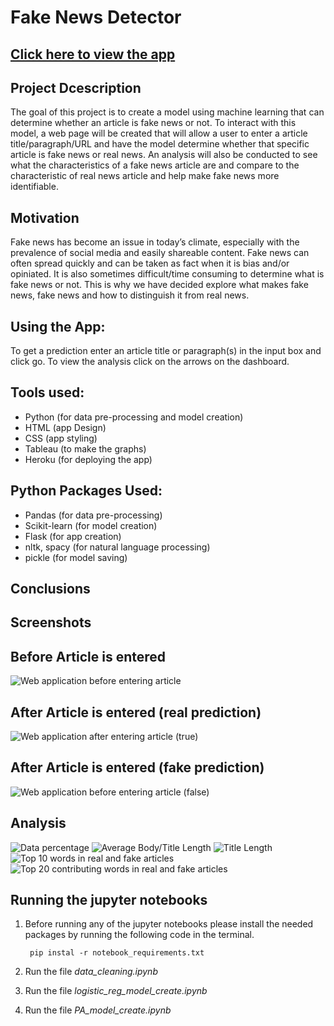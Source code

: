 # Fake News Detector
## [**Click here to view the app**](https://detect-fake-news-app.herokuapp.com)
## Project Dcescription
The goal of this project is to create a model using machine learning that can determine whether an article is fake news or not. To interact with this model, a web page will be created that will allow a user to enter a article title/paragraph/URL and have the model determine whether that specific article is fake news or real news. An analysis will also be conducted to see what the characteristics of a fake news article are and compare to the characteristic of real news article and help make fake news more identifiable.

## Motivation
Fake news has become an issue in today’s climate, especially with the prevalence of social media and easily shareable content. Fake news can often spread quickly and can be taken as fact when it is bias and/or opiniated. It is also sometimes difficult/time consuming to determine what is fake news or not. This is why we have decided explore what makes fake news, fake news and how to distinguish it from real news.

## **Using the App**:
To get a prediction enter an article title or paragraph(s) in the input box and click go. To view the analysis click on the arrows on the dashboard.

## **Tools used**:
- Python (for data pre-processing and model creation)
- HTML (app Design)
- CSS (app styling)
- Tableau (to make the graphs)
- Heroku (for deploying the app)


## **Python Packages Used**:
- Pandas (for data pre-processing)
- Scikit-learn (for model creation)
- Flask (for app creation)
- nltk, spacy (for natural language processing)
- pickle (for model saving)

## **Conclusions**


## **Screenshots**
## **Before Article is entered**
![Web application before entering article](Screenshots/enter.png)

## **After Article is entered (real prediction)**
![Web application after entering article (true)](Screenshots/true.png)

## **After Article is entered (fake prediction)**
![Web application before entering article (false)](Screenshots/fake.png)

## **Analysis**
![Data percentage](Screenshots/tableau1.png)
![Average Body/Title Length](Screenshots/tableau2.png)
![Title Length](Screenshots/tableau3.png)
![Top 10 words in real and fake articles](Screenshots/tableau4.png)
![Top 20 contributing  words in real and fake articles](Screenshots/tableau5.png)


## **Running the jupyter notebooks**
1. Before running any of the jupyter notebooks please install the needed packages by running the following code in the terminal.

        pip instal -r notebook_requirements.txt

2. Run the file *data_cleaning.ipynb* 

3. Run the file *logistic_reg_model_create.ipynb* 

4. Run the file *PA_model_create.ipynb*
